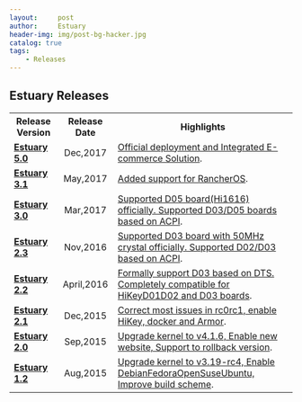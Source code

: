 ```yaml
---
layout:     post
author:     Estuary
header-img: img/post-bg-hacker.jpg
catalog: true
tags:
    - Releases
---
```


<h2>Estuary Releases</h2>
<table width="1436">
<tbody>
<tr>
<th scope="row">Release Version</th>
<th style="text-align: center;">Release Date</th>
<th style="text-align: center;">Highlights</th>
</tr>
<tr>
<td style="text-align: left;"><strong><span id="Estuary_5.0_is_released"><span id="Estuary_5.0_is_released"><a href="https://github.com/open-estuary/open-estuary.github.io/blob/master/Release/test.md">Estuary 5.0</a></span></span></strong><strong><span id="Estuary_5.0_is_released">
</span></strong></td>
<td style="text-align: center;">Dec,2017</td>
<td><a href="https://github.com/open-estuary/open-estuary.github.io/blob/master/Release/test.md">Official deployment and Integrated E-commerce Solution</a>.</td>
</tr>
<tr>
<td style="text-align: left;"><strong><span id="Estuary_3.1_is_released"><span id="Estuary_3.1_is_released"><a href="http://open-estuary.org/estuary-3-1/">Estuary 3.1</a></span></span></strong><strong><span id="Estuary_3.1_is_released">
</span></strong></td>
<td style="text-align: center;">May,2017</td>
<td><a href="http://open-estuary.org/estuary-3-1/">Added support for RancherOS</a>.</td>
</tr>
<tr>
<td style="text-align: left;"><strong><span id="Estuary_3.0_is_released"><span id="Estuary_3.0_is_released"><a href="http://open-estuary.org/estuary-3-0/">Estuary 3.0</a></span></span></strong><strong><span id="Estuary_3.0_is_released">
</span></strong></td>
<td style="text-align: center;">Mar,2017</td>
<td><a href="http://open-estuary.org/estuary-3-0">Supported D05 board(Hi1616) officially. Supported D03/D05 boards based on ACPI</a>.</td>
</tr>
<tr>
<td style="text-align: left;"><strong><span id="Estuary_23_is_released"><a href="http://open-estuary.org/estuary-v2.3/">Estuary 2.3</a></span></strong></td>
<td style="text-align: center;">Nov,2016</td>
<td><a href="http://open-estuary.org/estuary-v2.3/">Supported D03 board with 50MHz crystal officially. Supported D02/D03 based on ACPI</a>.</td>
</tr>
<tr>
<td style="text-align: left;"><strong><span id="Estuary_22_is_released"><a href="http://open-estuary.org/estuary-v2.2/">Estuary 2.2</a></span></strong></td>
<td style="text-align: center;">April,2016</td>
<td><a href="http://open-estuary.org/estuary-v2.2/">Formally support D03 based on DTS. Completely compatible for HiKeyD01D02 and D03 boards</a>.</td>
</tr>
<tr>
<td style="text-align: left;"><strong><span id="Estuary_21_is_released"><a href="http://open-estuary.org/estuary-v2-1/">Estuary 2.1</a></span></strong></td>
<td style="text-align: center;">Dec,2015</td>
<td><a href="http://open-estuary.org/estuary-v2-1/">Correct most issues in rc0rc1, enable HiKey, docker and Armor</a>.</td>
</tr>
<tr>
<td style="text-align: left;"><strong><span id="Estuary_20_is_released"><a href="http://open-estuary.org/estuary-v2-0/">Estuary 2.0</a></span></strong></td>
<td style="text-align: center;">Sep,2015</td>
<td><a href="http://open-estuary.org/estuary-v2-0/">Upgrade kernel to v4.1.6, Enable new website, Support to rollback version</a>.</td>
</tr>
<tr>
<td style="text-align: left;"><strong><span id="Estuary_12_is_released"><a href="http://open-estuary.org/estuary-1-2/">Estuary 1.2</a></span></strong></td>
<td style="text-align: center;">Aug,2015</td>
<td><a href="http://open-estuary.org/estuary-1-2/">Upgrade kernel to v3.19-rc4, Enable DebianFedoraOpenSuseUbuntu, Improve build scheme</a>.</td>
</tr>
</tbody>
</table>
&nbsp;
